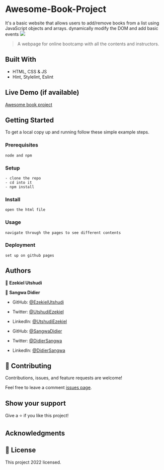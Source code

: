 # Awesome-Book-Project
It's a basic website that allows users to add/remove books from a list using JavaScript objects and arrays. dynamically modify the DOM and add basic events
![](img/demo.png)

> A webpage for online bootcamp with all the contents and instructors.

## Built With

- HTML, CSS & JS
- Hint, Stylelint, Eslint

## Live Demo (if available)

[Awesome book project]()

## Getting Started

To get a local copy up and running follow these simple example steps.

### Prerequisites

```
node and npm
```

### Setup

```
- clone the repo
- cd into it
- npm install
```

### Install

```
open the html file
```

### Usage

```
navigate through the pages to see different contents
```

### Deployment

```
set up on github pages
```

## Authors

👤 **Ezekiel Utshudi**

👤 **Sangwa Didier**

- GitHub: [@EzekielUtshudi](https://github.com/EzekielUtshudi)
- Twitter: [@UtshudiEzekiel](https://twitter.com/UtshudiEzekiel)
- LinkedIn: [@UtshudiEzekiel](https://www.linkedin.com/in/ezekiel-utshudi-195782162/)

- GitHub: [@SangwaDidier](https://github.com/sangwa7)
- Twitter: [@DidierSangwa](https://twitter.com/Didiersangwa)
- LinkedIn: [@DidierSangwa](https://www.linkedin.com/in/Sanwa-didier/)

## 🤝 Contributing

Contributions, issues, and feature requests are welcome!

Feel free to leave a comment [issues page](https://github.com/EzekielUtshudi/Awesome-Book-Project/issues/1).

## Show your support

Give a ⭐️ if you like this project!

## Acknowledgments


## 📝 License

This project 2022 licensed.
